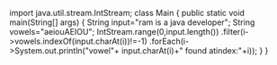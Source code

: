 import java.util.stream.IntStream;
class Main {
    public static void main(String[] args) {
        String input="ram is a java developer";
        String vowels="aeiouAEIOU";
        IntStream.range(0,input.length())
          .filter(i->vowels.indexOf(input.charAt(i))!=-1)
          .forEach(i->System.out.println("vowel"+ input.charAt(i)+" found atindex:"+i));
    }
}
